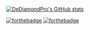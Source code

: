 [![DeDiamondPro's GitHub stats](https://github-readme-stats.vercel.app/api?username=DeDiamondPro&show_icons=true&theme=react&count_private=true&hide_border=true)](https://github.com/anuraghazra/github-readme-stats)

[![forthebadge](https://forthebadge.com/images/badges/0-percent-optimized.svg)](https://forthebadge.com)
[![forthebadge](https://forthebadge.com/images/badges/not-a-bug-a-feature.svg)](https://forthebadge.com)

